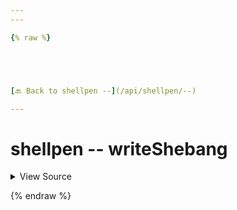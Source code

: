 ```yaml
---
---

{% raw %}





[🔙 Back to shellpen --](/api/shellpen/--)

---
```








<!-- Todo, if there are no subcommands under the child commands, use a smaller heading size -->

# shellpen -- writeShebang



<details>
  <summary>View Source</summary>

{% endraw %}
{% highlight sh %}
"writeShebang")
  
  if [ -n "${_SHELLPEN_SHEBANG[$_SHELLPEN_CURRENT_SOURCE_INDEX]}" ]
  then
    _SHELLPEN_SOURCECODE[$_SHELLPEN_CURRENT_SOURCE_INDEX]="${_SHELLPEN_SHEBANG[$_SHELLPEN_CURRENT_SOURCE_INDEX]}\n${_SHELLPEN_SOURCECODE[$_SHELLPEN_CURRENT_SOURCE_INDEX]}"
  fi
  _SHELLPEN_SHEBANG[$_SHELLPEN_CURRENT_SOURCE_INDEX]=""
{% endhighlight %}
{% raw %}

</details>








  
{% endraw %}
